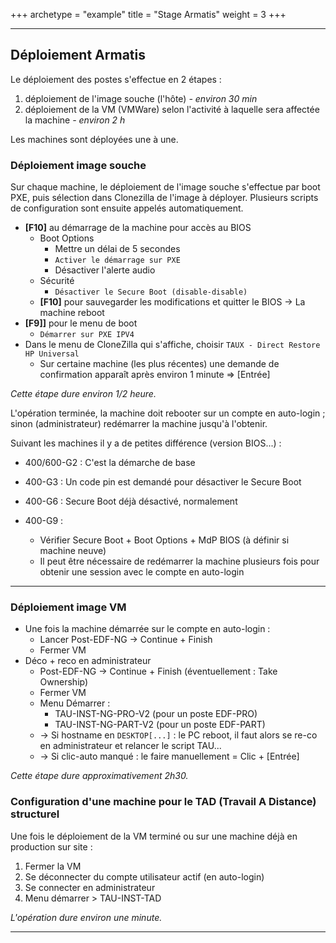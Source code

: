 +++
archetype = "example"
title = "Stage Armatis"
weight = 3
+++

---

## **Déploiement Armatis**

Le déploiement des postes s'effectue en 2 étapes :

1. déploiement de l'image souche (l'hôte) *- environ 30 min*
2. déploiement de la VM (VMWare) selon l'activité à laquelle sera affectée la machine *- environ 2 h*

Les machines sont déployées une à une.

### **Déploiement image souche**

Sur chaque machine, le déploiement de l'image souche s'effectue par boot PXE, puis sélection dans Clonezilla de l'image à déployer. Plusieurs scripts de configuration sont ensuite appelés automatiquement.

- **[F10]** au démarrage de la machine pour accès au BIOS
    - Boot Options
        - Mettre un délai de 5 secondes
        - `Activer le démarrage sur PXE`
        - Désactiver l'alerte audio
    - Sécurité
        - `Désactiver le Secure Boot (disable-disable)`
    - **[F10]** pour sauvegarder les modifications et quitter le BIOS
-> La machine reboot
- **[F9]]** pour le menu de boot
    - `Démarrer sur PXE IPV4`
- Dans le menu de CloneZilla qui s'affiche, choisir `TAUX - Direct Restore HP Universal`
    - Sur certaine machine (les plus récentes) une demande de confirmation apparaît après environ 1 minute => [Entrée]

*Cette étape dure environ 1/2 heure.*

L'opération terminée, la machine doit rebooter sur un compte en auto-login ; sinon (administrateur) redémarrer la machine jusqu'à l'obtenir.

Suivant les machines il y a de petites différence (version BIOS...) :

- 400/600-G2 : C'est la démarche de base

- 400-G3 : Un code pin est demandé pour désactiver le Secure Boot

- 400-G6 : Secure Boot déjà désactivé, normalement

- 400-G9 :
    - Vérifier Secure Boot + Boot Options + MdP BIOS (à définir si machine neuve)
    - Il peut être nécessaire de redémarrer la machine plusieurs fois pour obtenir une session avec le compte en auto-login

---

### **Déploiement image VM**

- Une fois la machine démarrée sur le compte en auto-login :
    - Lancer Post-EDF-NG -> Continue + Finish
    - Fermer VM
- Déco + reco en administrateur
    - Post-EDF-NG -> Continue + Finish (éventuellement : Take Ownership)
    - Fermer VM
    - Menu Démarrer :
        - TAU-INST-NG-PRO-V2 (pour un poste EDF-PRO)
        - TAU-INST-NG-PART-V2 (pour un poste EDF-PART)
    - -> Si hostname en `DESKTOP[...]` : le PC reboot, il faut alors se re-co en administrateur et relancer le script TAU...  
    - -> Si clic-auto manqué : le faire manuellement = Clic + [Entrée]

*Cette étape dure approximativement 2h30.*

### **Configuration d'une machine pour le TAD (Travail A Distance) structurel**

Une fois le déploiement de la VM terminé ou sur une machine déjà en production sur site :

1. Fermer la VM
2. Se déconnecter du compte utilisateur actif (en auto-login)
3. Se connecter en administrateur
4. Menu démarrer > TAU-INST-TAD

*L'opération dure environ une minute.*

---

